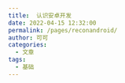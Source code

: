 ```yaml
---
title:  认识安卓开发
date: 2022-04-15 12:32:00
permalink: /pages/reconandroid/
author: 可可
categories:
  - 文章
tags:
  - 基础
---
```

